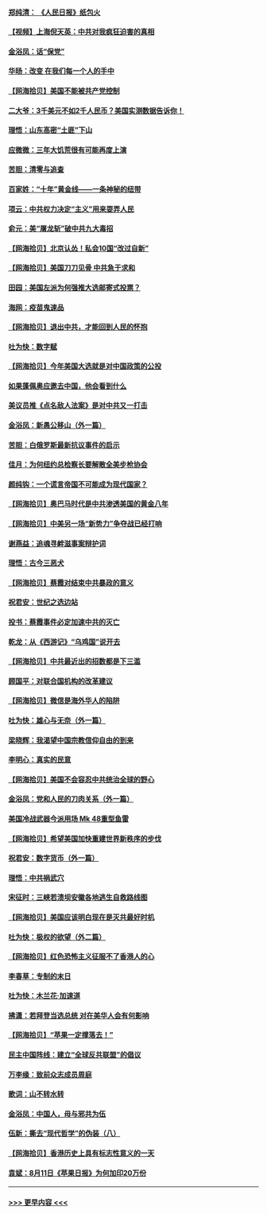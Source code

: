 #### [郑纯清： 《人民日报》纸包火](../pages/nsc993/n12362706.md?t=08281102) 
#### [【视频】上海倪天英：中共对我疯狂迫害的真相](../pages/nsc993/n12356341.md?t=08281102) 
#### [金浴凤：话“保党”](../pages/nsc993/n12361867.md?t=08281102) 
#### [华旸：改变 在我们每一个人的手中](../pages/nsc993/n12361774.md?t=08281102) 
#### [【网海拾贝】美国不能被共产党控制](../pages/nsc993/n12360271.md?t=08281102) 
#### [二大爷：3千美元不如2千人民币？美国实测数据告诉你！](../pages/nsc993/n12358563.md?t=08281102) 
#### [理悟：山东高密“土匪”下山](../pages/nsc993/n12358535.md?t=08281102) 
#### [应微微：三年大饥荒很有可能再度上演](../pages/nsc993/n12358523.md?t=08281102) 
#### [苦胆：清零与追查](../pages/nsc993/n12358501.md?t=08281102) 
#### [百家姓：“十年”黄金线——一条神秘的纽带](../pages/nsc993/n12358319.md?t=08281102) 
#### [项云：中共权力决定“主义”用来耍弄人民](../pages/nsc993/n12358172.md?t=08281102) 
#### [俞元：美“屠龙斩”破中共九大毒招](../pages/nsc993/n12357822.md?t=08281102) 
#### [【网海拾贝】北京认怂！私会10国“改过自新”](../pages/nsc993/n12357784.md?t=08281102) 
#### [【网海拾贝】美国刀刀见骨 中共急于求和](../pages/nsc993/n12355511.md?t=08281102) 
#### [田园：美国左派为何强推大选邮寄式投票？](../pages/nsc993/n12352963.md?t=08281102) 
#### [海网：疫苗鬼速品](../pages/nsc993/n12354438.md?t=08281102) 
#### [【网海拾贝】退出中共，才能回到人民的怀抱](../pages/nsc993/n12352634.md?t=08281102) 
#### [吐为快：数字赋](../pages/nsc993/n12352317.md?t=08281102) 
#### [【网海拾贝】今年美国大选就是对中国政策的公投](../pages/nsc993/n12350973.md?t=08281102) 
#### [如果蓬佩奥应邀去中国，他会看到什么](../pages/nsc993/n12350945.md?t=08281102) 
#### [美议员推《点名敌人法案》是对中共又一打击](../pages/nsc993/n12350765.md?t=08281102) 
#### [金浴凤：新愚公移山（外一篇）](../pages/nsc993/n12350253.md?t=08281102) 
#### [苦胆：白俄罗斯最新抗议事件的启示](../pages/nsc993/n12349989.md?t=08281102) 
#### [佳月：为何纽约总检察长要解散全美步枪协会](../pages/nsc993/n12349939.md?t=08281102) 
#### [颜纯钩：一个谎言帝国不可能成为现代国家？](../pages/nsc993/n12349898.md?t=08281102) 
#### [【网海拾贝】奥巴马时代是中共渗透美国的黄金八年](../pages/nsc993/n12349284.md?t=08281102) 
#### [【网海拾贝】中美另一场“新势力”争夺战已经打响](../pages/nsc993/n12346998.md?t=08281102) 
#### [谢燕益：追魂寻衅滋事案辩护词](../pages/nsc993/n12346892.md?t=08281102) 
#### [理悟：古今三恶犬](../pages/nsc993/n12345190.md?t=08281102) 
#### [【网海拾贝】蔡霞对结束中共暴政的意义](../pages/nsc993/n12344263.md?t=08281102) 
#### [祝君安：世纪之选边站](../pages/nsc993/n12342382.md?t=08281102) 
#### [投书：蔡霞事件必定加速中共的灭亡](../pages/nsc993/n12341881.md?t=08281102) 
#### [乾龙：从《西游记》“乌鸡国”说开去](../pages/nsc993/n12341690.md?t=08281102) 
#### [【网海拾贝】中共最近出的招数都是下三滥](../pages/nsc993/n12341593.md?t=08281102) 
#### [顾国平：对联合国机构的改革建议](../pages/nsc993/n12339928.md?t=08281102) 
#### [【网海拾贝】微信是海外华人的陷阱](../pages/nsc993/n12338868.md?t=08281102) 
#### [吐为快：雄心与无奈（外一篇）](../pages/nsc993/n12338132.md?t=08281102) 
#### [梁晓辉：我渴望中国宗教信仰自由的到来](../pages/nsc993/n12336657.md?t=08281102) 
#### [李明心：真实的民意](../pages/nsc993/n12336089.md?t=08281102) 
#### [【网海拾贝】美国不会容忍中共统治全球的野心](../pages/nsc993/n12336063.md?t=08281102) 
#### [金浴凤：党和人民的刀肉关系（外一篇）](../pages/nsc993/n12335834.md?t=08281102) 
#### [美国冷战武器今派用场 Mk 48重型鱼雷](../pages/nsc993/n12335354.md?t=08281102) 
#### [【网海拾贝】希望美国加快重建世界新秩序的步伐](../pages/nsc993/n12334224.md?t=08281102) 
#### [祝君安：数字货币（外一篇）](../pages/nsc993/n12334186.md?t=08281102) 
#### [理悟：中共祸武穴](../pages/nsc993/n12333962.md?t=08281102) 
#### [宋征时：三峡若溃坝安徽各地逃生自救路线图](../pages/nsc993/n12332450.md?t=08281102) 
#### [【网海拾贝】美国应该明白现在是灭共最好时机](../pages/nsc993/n12332313.md?t=08281102) 
#### [吐为快：极权的欲望（外二篇）](../pages/nsc993/n12332089.md?t=08281102) 
#### [【网海拾贝】红色恐怖主义征服不了香港人的心](../pages/nsc993/n12329296.md?t=08281102) 
#### [李春草：专制的末日](../pages/nsc993/n12329079.md?t=08281102) 
#### [吐为快：木兰花‧加速道](../pages/nsc993/n12327366.md?t=08281102) 
#### [拂潇：若拜登当选总统 对在美华人会有何影响](../pages/nsc993/n12295996.md?t=08281102) 
#### [【网海拾贝】“苹果一定撑落去！”](../pages/nsc993/n12326784.md?t=08281102) 
#### [民主中国阵线：建立“全球反共联盟”的倡议](../pages/nsc993/n12324177.md?t=08281102) 
#### [万李缘：致前众志成员周庭](../pages/nsc993/n12324635.md?t=08281102) 
#### [歌词：山不转水转](../pages/nsc993/n12324599.md?t=08281102) 
#### [金浴凤：中国人，毋与邪共为伍](../pages/nsc993/n12324257.md?t=08281102) 
#### [伍新：撕去“现代哲学”的伪装（八）](../pages/nsc993/n12324188.md?t=08281102) 
#### [【网海拾贝】香港历史上具有标志性意义的一天](../pages/nsc993/n12324021.md?t=08281102) 
#### [袁斌：8月11日《苹果日报》为何加印20万份](../pages/nsc993/n12323955.md?t=08281102) 

----
#### [ >>> 更早内容 <<< ](../indexes/nsc993-earlier.md)

